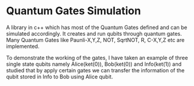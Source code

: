 
# Quantum Gates Simulation

A library in c++ which has most of the Quantum Gates defined and can be simulated accordingly.
It creates and run qubits through quantum gates.
Many Quantum Gates like Paunli-X,Y,Z, NOT, SqrtNOT, R, C-X,Y,Z etc are implemented.

To demonstrate the working of the gates, I have taken an example of three single state qubits namely Alice(ket(0)), Bob(ket(0)) and Info(ket(1)) and studied that by apply certain gates we can transfer the information of the qubit stored in Info to Bob using Alice qubit.
